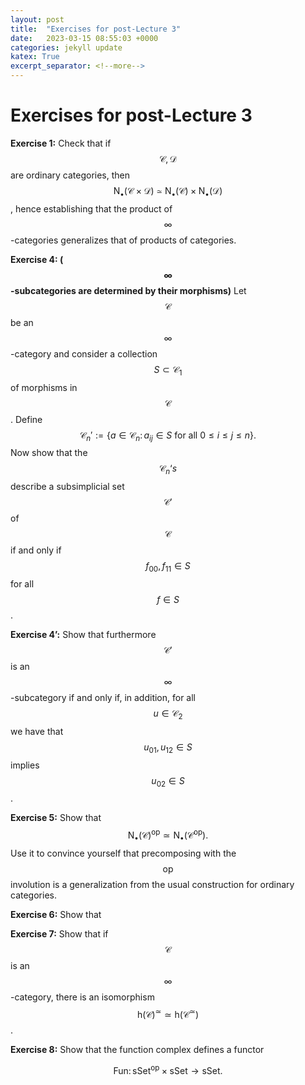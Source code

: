 ```yaml
---
layout: post
title:  "Exercises for post-Lecture 3"
date:   2023-03-15 08:55:03 +0000
categories: jekyll update
katex: True
excerpt_separator: <!--more-->
---
```

# Exercises for post-Lecture 3

**Exercise 1:** Check that if $$\mathcal{C},\mathcal{D}$$ are ordinary categories, then $$\mathsf{N}_\bullet(\mathcal{C}\times\mathcal{D})\simeq \mathsf{N}_\bullet(\mathcal{C})\times \mathsf{N}_\bullet(\mathcal{D})$$, hence establishing that the product of $$\infty$$-categories generalizes that of products of categories.

**Exercise 4: ($$\infty$$-subcategories are determined by their morphisms)** Let $$\mathcal C$$ be an $$\infty$$-category and consider a collection $$S\subset \mathcal C_1$$ of morphisms in $$\mathcal C$$. Define $$\mathcal C_n':=\{a\in\mathcal C_n\colon\,a_{ij}\in S \text{ for all }0\leq i \leq j\leq n\}.$$ Now show that the $$\mathcal C_n ‘s$$ describe a subsimplicial set $$\mathcal C'$$ of $$\mathcal C$$ if and only if $$f_{00},f_{11}\in S$$ for all $$f\in S$$. 

**Exercise 4’:** Show that furthermore $$\mathcal C'$$ is an $$\infty$$-subcategory if and only if, in addition, for all $$u\in \mathcal C_2$$ we have that $$u_{01},u_{12}\in S$$ implies $$u_{02}\in S$$.   

**Exercise 5:** Show that $$\mathsf{N}_\bullet (\mathcal C)^{\mathsf{op}}\simeq \mathsf N_\bullet(\mathcal C^{\mathsf {op}}).$$ Use it to convince yourself that precomposing with the $$\mathsf{op}$$ involution is a generalization from the usual construction for ordinary categories.

**Exercise 6:** Show that 

**Exercise 7:** Show that if $$\mathcal C$$ is an $$\infty$$-category, there is an isomorphism $$\mathsf{h}(\mathcal C)^{\simeq}\simeq \mathsf{h}(\mathcal C^{\simeq})$$.

**Exercise 8:** Show that the function complex defines a functor 

$$\mathsf{Fun}\colon \mathsf{sSet}^{\mathsf{op}}\times \mathsf{sSet} \rightarrow \mathsf{sSet}.$$
